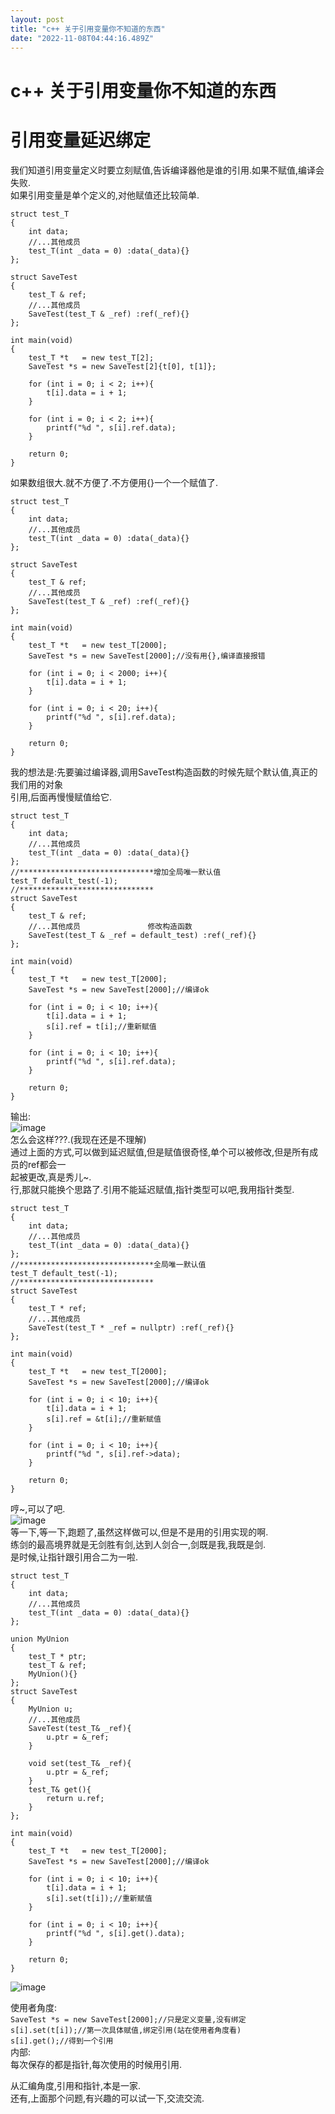 ```yaml
---
layout: post
title: "c++ 关于引用变量你不知道的东西"
date: "2022-11-08T04:44:16.489Z"
---
```

c++ 关于引用变量你不知道的东西
=================

引用变量延迟绑定
========

我们知道引用变量定义时要立刻赋值,告诉编译器他是谁的引用.如果不赋值,编译会失败.  
如果引用变量是单个定义的,对他赋值还比较简单.

    struct test_T
    {
    	int data;
    	//...其他成员
    	test_T(int _data = 0) :data(_data){}
    };
    
    struct SaveTest
    {
    	test_T & ref;
    	//...其他成员
    	SaveTest(test_T & _ref) :ref(_ref){}
    };
    
    int main(void)
    {
    	test_T *t   = new test_T[2];
    	SaveTest *s = new SaveTest[2]{t[0], t[1]};
    
    	for (int i = 0; i < 2; i++){
    		t[i].data = i + 1;
    	}
    
    	for (int i = 0; i < 2; i++){
    		printf("%d ", s[i].ref.data);
    	}
    	
    	return 0;
    }
    

如果数组很大.就不方便了.不方便用{}一个一个赋值了.

    struct test_T
    {
    	int data;
    	//...其他成员
    	test_T(int _data = 0) :data(_data){}
    };
    
    struct SaveTest
    {
    	test_T & ref;
    	//...其他成员
    	SaveTest(test_T & _ref) :ref(_ref){}
    };
    
    int main(void)
    {
    	test_T *t   = new test_T[2000];
    	SaveTest *s = new SaveTest[2000];//没有用{},编译直接报错
    
    	for (int i = 0; i < 2000; i++){
    		t[i].data = i + 1;
    	}
    
    	for (int i = 0; i < 20; i++){
    		printf("%d ", s[i].ref.data);
    	}
    	
    	return 0;
    }
    

我的想法是:先要骗过编译器,调用SaveTest构造函数的时候先赋个默认值,真正的我们用的对象  
引用,后面再慢慢赋值给它.

    struct test_T
    {
    	int data;
    	//...其他成员
    	test_T(int _data = 0) :data(_data){}
    };
    //******************************增加全局唯一默认值
    test_T default_test(-1);
    //******************************
    struct SaveTest
    {
    	test_T & ref;
    	//...其他成员               修改构造函数
    	SaveTest(test_T & _ref = default_test) :ref(_ref){}
    };
    
    int main(void)
    {
    	test_T *t   = new test_T[2000];
    	SaveTest *s = new SaveTest[2000];//编译ok
    
    	for (int i = 0; i < 10; i++){
    		t[i].data = i + 1;
    		s[i].ref = t[i];//重新赋值
    	}
    
    	for (int i = 0; i < 10; i++){
    		printf("%d ", s[i].ref.data);
    	}
    	
    	return 0;
    }
    

输出:  
![image](https://img2022.cnblogs.com/blog/1225115/202211/1225115-20221108095946225-801820780.png)  
怎么会这样???.(我现在还是不理解)  
通过上面的方式,可以做到延迟赋值,但是赋值很奇怪,单个可以被修改,但是所有成员的ref都会一  
起被更改,真是秀儿~.  
行,那就只能换个思路了.引用不能延迟赋值,指针类型可以吧,我用指针类型.

    struct test_T
    {
    	int data;
    	//...其他成员
    	test_T(int _data = 0) :data(_data){}
    };
    //******************************全局唯一默认值
    test_T default_test(-1);
    //******************************
    struct SaveTest
    {
    	test_T * ref;
    	//...其他成员
    	SaveTest(test_T * _ref = nullptr) :ref(_ref){}
    };
    
    int main(void)
    {
    	test_T *t   = new test_T[2000];
    	SaveTest *s = new SaveTest[2000];//编译ok
    
    	for (int i = 0; i < 10; i++){
    		t[i].data = i + 1;
    		s[i].ref = &t[i];//重新赋值
    	}
    
    	for (int i = 0; i < 10; i++){
    		printf("%d ", s[i].ref->data);
    	}
    	
    	return 0;
    }
    

哼~,可以了吧.  
![image](https://img2022.cnblogs.com/blog/1225115/202211/1225115-20221108102354274-1520395149.png)  
等一下,等一下,跑题了,虽然这样做可以,但是不是用的引用实现的啊.  
练剑的最高境界就是无剑胜有剑,达到人剑合一,剑既是我,我既是剑.  
是时候,让指针跟引用合二为一啦.

    struct test_T
    {
    	int data;
    	//...其他成员
    	test_T(int _data = 0) :data(_data){}
    };
    
    union MyUnion
    {
    	test_T * ptr;
    	test_T & ref;
    	MyUnion(){}
    };
    struct SaveTest
    {
    	MyUnion u;
    	//...其他成员
    	SaveTest(test_T& _ref){
    		u.ptr = &_ref;
    	}
    	
    	void set(test_T& _ref){
    		u.ptr = &_ref;
    	}
    	test_T& get(){
    		return u.ref;
    	}
    };
    
    int main(void)
    {
    	test_T *t   = new test_T[2000];
    	SaveTest *s = new SaveTest[2000];//编译ok
    
    	for (int i = 0; i < 10; i++){
    		t[i].data = i + 1;
    		s[i].set(t[i]);//重新赋值
    	}
    
    	for (int i = 0; i < 10; i++){
    		printf("%d ", s[i].get().data);
    	}
    	
    	return 0;
    }
    

![image](https://img2022.cnblogs.com/blog/1225115/202211/1225115-20221108104952528-2063579194.png)

使用者角度:  
`SaveTest *s = new SaveTest[2000];//只是定义变量,没有绑定`  
`s[i].set(t[i]);//第一次具体赋值,绑定引用(站在使用者角度看)`  
`s[i].get();//得到一个引用`  
内部:  
每次保存的都是指针,每次使用的时候用引用.

从汇编角度,引用和指针,本是一家.  
还有,上面那个问题,有兴趣的可以试一下,交流交流.